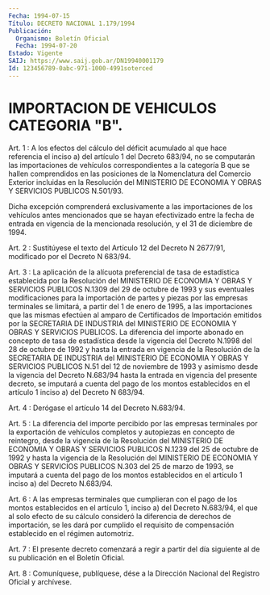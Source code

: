 ```yaml
---
Fecha: 1994-07-15
Título: DECRETO NACIONAL 1.179/1994
Publicación:
  Organismo: Boletín Oficial
  Fecha: 1994-07-20
Estado: Vigente
SAIJ: https://www.saij.gob.ar/DN19940001179
Id: 123456789-0abc-971-1000-4991soterced
---
```

# IMPORTACION DE VEHICULOS CATEGORIA "B".

<a id="1"></a>
Art. 1 : A los efectos del cálculo del déficit acumulado al que hace  referencia el inciso a) del artículo 1 del Decreto 683/94, no se computarán  las importaciones de vehículos correspondientes a la categoría B que  se  hallen  comprendidos  en  las posiciones de la Nomenclatura del Comercio Exterior incluidas en  la  Resolución del MINISTERIO  DE  ECONOMIA  Y  OBRAS  Y  SERVICIOS PUBLICOS N.501/93.

Dicha excepción comprenderá exclusivamente  a  las importaciones de los vehículos antes mencionados que se hayan efectivizado  entre la fecha de entrada en vigencia de la mencionada resolución, y  el  31 de diciembre de 1994.

<a id="2"></a>
Art.  2  :  Sustitúyese el texto del Artículo 12 del Decreto N 2677/91, modificado por el Decreto N 683/94.

<a id="3"></a>
Art.  3 : La aplicación de la alícuota preferencial de tasa de estadística   establecida  por  la  Resolución  del  MINISTERIO  DE ECONOMIA Y OBRAS  Y  SERVICIOS PUBLICOS N.1309 del 29 de octubre de 1993 y sus eventuales  modificaciones para la importación de partes y piezas por las empresas  terminales  se  limitará, a partir del 1 de enero de 1995, a las importaciones que las  mismas  efectúen  al amparo  de  Certificados  de Importación emitidos por la SECRETARIA DE  INDUSTRIA  del MINISTERIO  DE  ECONOMIA  Y  OBRAS  Y  SERVICIOS PUBLICOS. La diferencia  del importe abonado en concepto de tasa de estadística desde la vigencia  del Decreto N.1998 del 28 de octubre de  1992 y hasta la entrada en vigencia  de  la  Resolución  de  la SECRETARIA  DE  INDUSTRIA  del  MINISTERIO  DE  ECONOMIA  Y OBRAS Y SERVICIOS  PUBLICOS  N.51  del  12  de noviembre de 1993 y asimismo desde  la  vigencia  del  Decreto  N.683/94  hasta  la  entrada  en vigencia del presente decreto, se imputará  a  cuenta  del  pago de los  montos  establecidos en el artículo 1 inciso a) del Decreto  N 683/94.

<a id="4"></a>
Art.  4  :  Derógase  el  artículo  14  del  Decreto N.683/94.

<a id="5"></a>
Art.  5 : La diferencia del importe percibido por las empresas terminales por  la  exportación de vehículos completos y autopiezas en concepto de reintegro,  desde  la  vigencia de la Resolución del MINISTERIO DE ECONOMIA Y OBRAS Y SERVICIOS  PUBLICOS  N.1239 del 25 de  octubre  de  1992  y  hasta  la  vigencia de la Resolución  del MINISTERIO DE ECONOMIA Y OBRAS Y SERVICIOS  PUBLICOS  N.303  del 25 de  marzo  de  1993,  se  imputará  a cuenta del pago de los montos establecidos  en  el artículo 1 inciso  a)  del  Decreto  N.683/94.

<a id="6"></a>
Art.  6 : A las empresas terminales que cumplieran con el pago de los montos  establecidos en el artículo 1, inciso a) del Decreto N.683/94,  el que  al  solo  efecto  de  su  cálculo  consideró  la diferencia de  derechos de importación, se les dará por cumplido el requisito de compensación  establecido  en  el  régimen automotriz.

<a id="7"></a>
Art. 7 : El presente decreto comenzará a regir a partir del día siguiente al de su publicación en el Boletín Oficial.

<a id="8"></a>
Art. 8 : Comuníquese, publíquese, dése a la Dirección Nacional del Registro Oficial y archívese.
